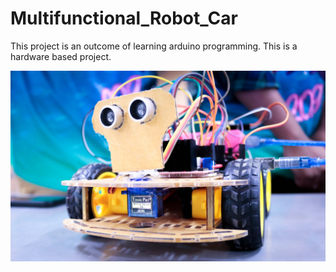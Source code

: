 # Multifunctional_Robot_Car
This project is an outcome of learning arduino programming. This is a hardware based project.

[<img src="0_Images/00.JPG">](0_Images/00.JPG)